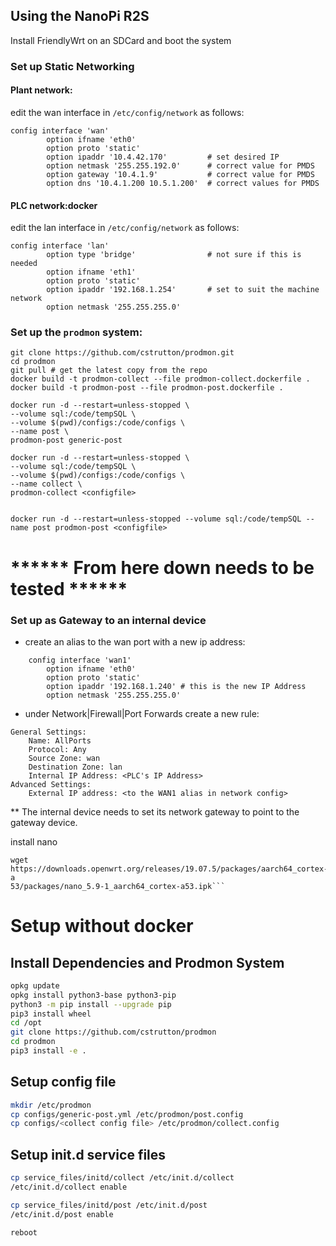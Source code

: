 ## Using the NanoPi R2S

Install FriendlyWrt on an SDCard and boot the system

### Set up Static Networking

#### Plant network:
edit the wan interface in `/etc/config/network` as follows:
```
config interface 'wan'
        option ifname 'eth0'
        option proto 'static'
        option ipaddr '10.4.42.170'         # set desired IP
        option netmask '255.255.192.0'      # correct value for PMDS
        option gateway '10.4.1.9'           # correct value for PMDS
        option dns '10.4.1.200 10.5.1.200'  # correct values for PMDS
```

#### PLC network:docker
edit the lan interface in `/etc/config/network` as follows:
```
config interface 'lan'
        option type 'bridge'                # not sure if this is needed 
        option ifname 'eth1'
        option proto 'static'               
        option ipaddr '192.168.1.254'       # set to suit the machine network
        option netmask '255.255.255.0'
```

### Set up the `prodmon` system:
```
git clone https://github.com/cstrutton/prodmon.git
cd prodmon
git pull # get the latest copy from the repo
docker build -t prodmon-collect --file prodmon-collect.dockerfile .
docker build -t prodmon-post --file prodmon-post.dockerfile .

docker run -d --restart=unless-stopped \
--volume sql:/code/tempSQL \
--volume $(pwd)/configs:/code/configs \
--name post \
prodmon-post generic-post 

docker run -d --restart=unless-stopped \
--volume sql:/code/tempSQL \
--volume $(pwd)/configs:/code/configs \
--name collect \
prodmon-collect <configfile> 


docker run -d --restart=unless-stopped --volume sql:/code/tempSQL --name post prodmon-post <configfile> 
```
# ****** From here down needs to be tested ******


### Set up as Gateway to an internal device
- create an alias to the wan port with a new ip address:
```
    config interface 'wan1'
        option ifname 'eth0'
        option proto 'static'
        option ipaddr '192.168.1.240' # this is the new IP Address
        option netmask '255.255.255.0'
```
- under Network|Firewall|Port Forwards create a new rule:
```
General Settings:
    Name: AllPorts
    Protocol: Any
    Source Zone: wan
    Destination Zone: lan
    Internal IP Address: <PLC's IP Address>
Advanced Settings:
    External IP address: <to the WAN1 alias in network config>
```
** The internal device needs to set its network gateway to point to the gateway device.


install nano 
```
wget https://downloads.openwrt.org/releases/19.07.5/packages/aarch64_cortex-a
53/packages/nano_5.9-1_aarch64_cortex-a53.ipk```
```

#  Setup without docker

## Install Dependencies and Prodmon System
```bash
opkg update
opkg install python3-base python3-pip
python3 -m pip install --upgrade pip
pip3 install wheel
cd /opt
git clone https://github.com/cstrutton/prodmon
cd prodmon
pip3 install -e .
```

## Setup config file
```bash
mkdir /etc/prodmon
cp configs/generic-post.yml /etc/prodmon/post.config
cp configs/<collect config file> /etc/prodmon/collect.config
```

## Setup init.d service files
```bash
cp service_files/initd/collect /etc/init.d/collect
/etc/init.d/collect enable

cp service_files/initd/post /etc/init.d/post
/etc/init.d/post enable

reboot
```